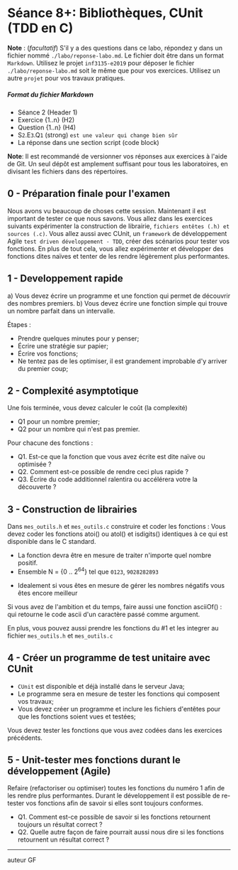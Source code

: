 # Séance 8+: Bibliothèques, CUnit (TDD en C)

**Note** : (_facultatif_) S'il y a des questions dans ce labo, répondez y dans un fichier nommé `./labo/reponse-labo.md`.
Le fichier doit être dans un format `Markdown`. Utilisez le projet `inf3135-e2019` pour déposer le fichier 
`./labo/reponse-labo.md` soit le même que pour vos exercices.  Utilisez un autre `projet` pour vos travaux pratiques.   

##### Format du fichier Markdown
 + Séance 2 (Header 1)
 + Exercice {1..n} (H2)
 + Question {1..n} (H4)
 + S`2`.E`3`.Q`1` (strong) `est une valeur qui change bien sûr`
 + La réponse dans une section script (code block)

**Note**: Il est recommandé de versionner vos réponses aux exercices à l'aide
de Git. Un seul dépôt est amplement suffisant pour tous les laboratoires, en
divisant les fichiers dans des répertoires.

## 0 - Préparation finale pour l'examen

Nous avons vu beaucoup de choses cette session.  Maintenant il est important de tester ce que nous savons.
Vous allez dans les exercices suivants expérimenter la construction de librairie, `fichiers entêtes (.h) et sources (.c)`.
Vous allez aussi avec CUnit, un `framework` de développement Agile `test driven développement - TDD`, créer des scénarios 
pour tester vos fonctions. En plus de tout cela, vous allez expérimenter et développer des fonctions dites naïves et tenter
de les rendre légèrement plus performantes.

## 1 - Developpement rapide

 a) Vous devez écrire un programme et une fonction qui permet de découvrir des nombres premiers.
 b) Vous devez écrire une fonction simple qui trouve un nombre parfait dans un intervalle.
 
Étapes :
 - Prendre quelques minutes pour y penser;
 - Écrire une stratégie sur papier;
 - Écrire vos fonctions;
 - Ne tentez pas de les optimiser, il est grandement improbable d'y arriver du premier coup;

## 2 - Complexité asymptotique
 
Une fois terminée, vous devez calculer le coût (la complexité) 
 + Q1 pour un nombre premier;
 + Q2 pour un nombre qui n'est pas premier. 

Pour chacune des fonctions :
 + Q1. Est-ce que la fonction que vous avez écrite est dite naïve ou optimisée ?
 + Q2. Comment est-ce possible de rendre ceci plus rapide ?
 + Q3. Écrire du code additionnel ralentira ou accélérera votre la découverte ?
 
## 3 - Construction de librairies 

Dans `mes_outils.h` et `mes_outils.c` construire et coder les fonctions :
Vous devez coder les fonctions atoi() ou atol() et isdigits() identiques à ce qui est disponible dans le C standard.
 + La fonction devra être en mesure de traiter n'importe quel nombre positif.
 + Ensemble N = {0 .. 2<sup>64</sup>} tel que `0123`, `9028282893`
 - Idealement si vous êtes en mesure de gérer les nombres négatifs vous êtes encore meilleur

Si vous avez de l'ambition et du temps, faire aussi une fonction asciiOf() : qui retourne le code ascii d'un caractère passé comme argument.

En plus, vous pouvez aussi prendre les fonctions du #1 et les integrer au fichier `mes_outils.h` et `mes_outils.c`

## 4 - Créer un programme de test unitaire avec CUnit 

 + `CUnit` est disponible et déjà installé dans le serveur Java;
 + Le programme sera en mesure de tester les fonctions qui composent vos travaux;
 + Vous devez créer un programme et inclure les fichiers d'entêtes pour que les fonctions soient vues et testées;

Vous devez tester les fonctions que vous avez codées dans les exercices précédents.

## 5 - Unit-tester mes fonctions durant le développement (Agile)

Refaire (refactoriser ou optimiser) toutes les fonctions du numéro 1 afin de les rendre plus performantes.
Durant le développement il est possible de re-tester vos fonctions afin de savoir si elles sont toujours conformes.

+ Q1. Comment est-ce possible de savoir si les fonctions retournent toujours un résultat correct ?
+ Q2. Quelle autre façon de faire pourrait aussi nous dire si les fonctions retournent un résultat correct ?

----
auteur GF
